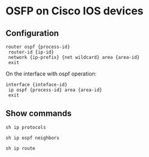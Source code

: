 # OSFP on Cisco IOS devices

## Configuration
```
router ospf {process-id}
 router-id {ip-id}
 network {ip-prefix} {net wildcard} area {area-id}
 exit
```

On the interface with ospf operation:

```
interface {inteface-id}
 ip ospf {process-id} area {area-id}
 exit
```

## Show commands

```
sh ip protocols
```

```
sh ip ospf neighbors
```

```
sh ip route
```